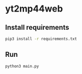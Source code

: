 # yt2mp44web

## Install requirements

```sh
pip3 install -r requirements.txt
```

## Run

```sh
python3 main.py
```
